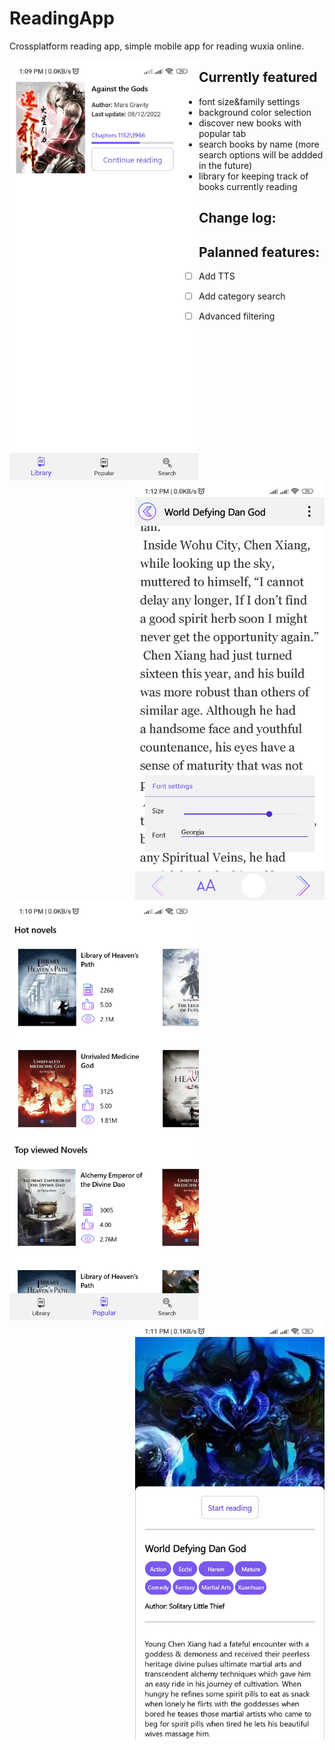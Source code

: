 # ReadingApp
Crossplatform reading app, simple mobile app for reading wuxia online.


<div align="center">
  <img src=images/library.jpg height=672 width=303 align="left"/>
  
  <img src=images/reading.jpg height=672 width=303 align="right"/>
</div>
<div align="center">
  <img src=images/popular.jpg height=672 width=303 align="left"/> 
  <img src=images/details.jpg height=672 width=303 align="right"/>  
</div>

## Currently featured
- font size&family settings
- background color selection
- discover new books with popular tab
- search books by name (more search options will be addded in the future)
- library for keeping track of books currently reading


## Change log:
## Palanned features:
- [ ] Add TTS 
- [ ] Add category search
- [ ] Advanced filtering


